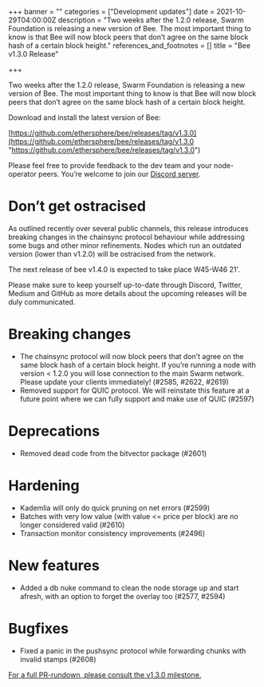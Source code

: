 +++
banner = ""
categories = ["Development updates"]
date = 2021-10-29T04:00:00Z
description = "Two weeks after the 1.2.0 release, Swarm Foundation is releasing a new version of Bee. The most important thing to know is that Bee will now block peers that don’t agree on the same block hash of a certain block height."
references_and_footnotes = []
title = "Bee v1.3.0 Release"

+++

Two weeks after the 1.2.0 release, Swarm Foundation is releasing a new version of Bee. The most important thing to know is that Bee will now block peers that don’t agree on the same block hash of a certain block height.

Download and install the latest version of Bee:

[https://github.com/ethersphere/bee/releases/tag/v1.3.0](https://github.com/ethersphere/bee/releases/tag/v1.3.0 "https://github.com/ethersphere/bee/releases/tag/v1.3.0")

Please feel free to provide feedback to the dev team and your node-operator peers. You’re welcome to join our [Discord server](https://discord.gg/bpQ3sUpHBm).

# Don’t get ostracised

As outlined recently over several public channels, this release introduces breaking changes in the chainsync protocol behaviour while addressing some bugs and other minor refinements. Nodes which run an outdated version (lower than v1.2.0) will be ostracised from the network.

The next release of bee v1.4.0 is expected to take place W45-W46 21'.

Please make sure to keep yourself up-to-date through Discord, Twitter, Medium and GitHub as more details about the upcoming releases will be duly communicated.

# Breaking changes

- The chainsync protocol will now block peers that don’t agree on the same block hash of a certain block height. If you’re running a node with version < 1.2.0 you will lose connection to the main Swarm network. Please update your clients immediately! (#2585, #2622, #2619)
- Removed support for QUIC protocol. We will reinstate this feature at a future point where we can fully support and make use of QUIC (#2597)

# Deprecations

- Removed dead code from the bitvector package (#2601)

# Hardening

- Kademlia will only do quick pruning on net errors (#2599)
- Batches with very low value (with value <= price per block) are no longer considered valid (#2610)
- Transaction monitor consistency improvements (#2496)

# New features

- Added a db nuke command to clean the node storage up and start afresh, with an option to forget the overlay too (#2577, #2594)

# Bugfixes

- Fixed a panic in the pushsync protocol while forwarding chunks with invalid stamps (#2608)

[For a full PR-rundown, please consult the v1.3.0 milestone.](https://github.com/ethersphere/bee/releases/tag/v1.3.0)
